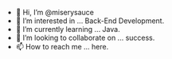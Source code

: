 - 👋 Hi, I’m @miserysauce
- 👀 I’m interested in ... Back-End Development.
- 🌱 I’m currently learning ... Java.
- 💞️ I’m looking to collaborate on ... success.
- 📫 How to reach me ... here.

<!---
miserysauce/miserysauce is a ✨ special ✨ repository because its `README.md` (this file) appears on your GitHub profile.
You can click the Preview link to take a look at your changes.
--->

